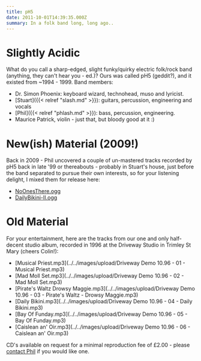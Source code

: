 ```yaml
---
title: pH5
date: 2011-10-01T14:39:35.000Z
summary: In a folk band long, long ago..
---
```

Slightly Acidic
===============

What do you call a sharp-edged, slight funky/quirky electric folk/rock
band (anything, they can't hear you - ed.)? Ours was called pH5
(geddit?), and it existed from ~1994 - 1999. Band members:

-   Dr. Simon Phoenix: keyboard wizard, technohead, muso and lyricist.
-   [Stuart]({{< relref "slash.md" >}}): guitars, percussion, engineering
    and vocals
-   [Phil]({{< relref "phlash.md" >}}): bass, percussion, engineering.
-   Maurice Patrick, violin - just that, but bloody good at it :)

New(ish) Material (2009!)
=========================

Back in 2009 - Phil uncovered a couple of
un-mastered tracks recorded by pH5 back in late '99 or thereabouts -
probably in Stuart's house, just before the band
separated to pursue their own interests, so for your listening delight,
I mixed them for release here:

-   [NoOnesThere.ogg](../../images/upload/NoOnesThere.ogg)
-   [DailyBikini-II.ogg](../../images/upload/DailyBikini-II.ogg)

Old Material
============

For your entertainment, here are the tracks from our one and
only half-decent studio album, recorded in 1996 at the Driveway Studio
in Trimley St Mary (cheers Colin!):

-   [Musical Priest.mp3](../../images/upload/Driveway Demo 10.96 - 01 - Musical Priest.mp3)
-   [Mad Moll Set.mp3](../../images/upload/Driveway Demo 10.96 - 02 - Mad Moll Set.mp3)
-   [Pirate's Waltz Drowsy Maggie.mp3](../../images/upload/Driveway Demo 10.96 - 03 - Pirate's Waltz - Drowsy Maggie.mp3)
-   [Daily Bikini.mp3](../../images/upload/Driveway Demo 10.96 - 04 - Daily Bikini.mp3)
-   [Bay Of Funday.mp3](../../images/upload/Driveway Demo 10.96 - 05 - Bay Of Funday.mp3)
-   [Caislean an' Oir.mp3](../../images/upload/Driveway Demo 10.96 - 06 - Caislean an' Oir.mp3)

CD's available on request for a minimal reproduction fee of £2.00 -
please [contact Phil](mailto:phil.ph5@ashbysoft.com) if you
would like one.
